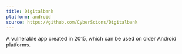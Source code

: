 ```yaml
---
title: Digitalbank
platform: android
source: https://github.com/CyberScions/Digitalbank
---
```


A vulnerable app created in 2015, which can be used on older Android platforms.

